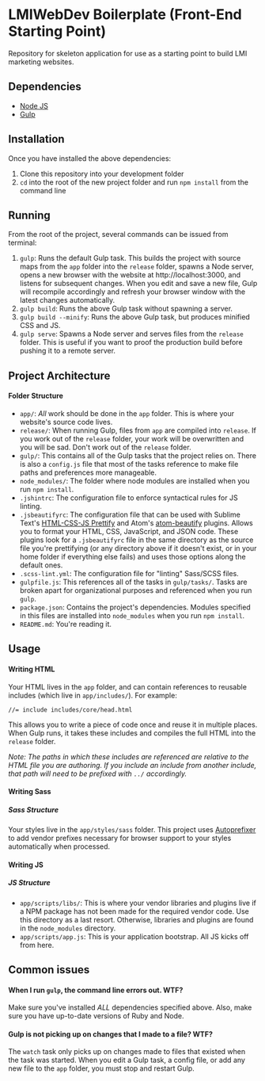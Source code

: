 # LMIWebDev Boilerplate (Front-End Starting Point) 

Repository for skeleton application for use as a starting point to build LMI marketing websites.

## Dependencies
* [Node JS](http://nodejs.org/)
* [Gulp](http://gulpjs.com/)

## Installation
Once you have installed the above dependencies:

1. Clone this repository into your development folder
2. `cd` into the root of the new project folder and run `npm install` from the command line

## Running
From the root of the project, several commands can be issued from terminal:

1. `gulp`: Runs the default Gulp task. This builds the project with source maps from the `app` folder into the `release` folder, spawns a Node server, opens a new browser with the website at http://localhost:3000, and listens for subsequent changes. When you edit and save a new file, Gulp will recompile accordingly and refresh your browser window with the latest changes automatically.
2. `gulp build`: Runs the above Gulp task without spawning a server.
3. `gulp build --minify`: Runs the above Gulp task, but produces minified CSS and JS.
4. `gulp serve`: Spawns a Node server and serves files from the `release` folder. This is useful if you want to proof the production build before pushing it to a remote server.

## Project Architecture
#### Folder Structure

* `app/`: _All_ work should be done in the `app` folder. This is where your website's source code lives.
* `release/`: When running Gulp, files from `app` are compiled into `release`. If you work out of the `release` folder, your work will be overwritten and you will be sad. Don't work out of the `release` folder.
* `gulp/`: This contains all of the Gulp tasks that the project relies on. There is also a `config.js` file that most of the tasks reference to make file paths and preferences more manageable.
* `node_modules/`: The folder where node modules are installed when you run `npm install`.
* `.jshintrc`: The configuration file to enforce syntactical rules for JS linting.
* `.jsbeautifyrc`: The configuration file that can be used with Sublime Text's [HTML-CSS-JS Prettify](https://packagecontrol.io/packages/HTML-CSS-JS%20Prettify) and Atom's [atom-beautify](https://atom.io/packages/atom-beautify) plugins.  Allows you to format your HTML, CSS, JavaScript, and JSON code. These plugins look for a `.jsbeautifyrc` file in the same directory as the source file you're prettifying (or any directory above if it doesn't exist, or in your home folder if everything else fails) and uses those options along the default ones.
* `.scss-lint.yml`: The configuration file for "linting" Sass/SCSS files.
* `gulpfile.js`: This references all of the tasks in `gulp/tasks/`. Tasks are broken apart for organizational purposes and referenced when you run `gulp`.
* `package.json`: Contains the project's dependencies. Modules specified in this files are installed into `node_modules` when you run `npm install`.
* `README.md`: You're reading it.

## Usage
#### Writing HTML
Your HTML lives in the `app` folder, and can contain references to reusable includes (which live in `app/includes/`). For example:

    //= include includes/core/head.html

This allows you to write a piece of code once and reuse it in multiple places. When Gulp runs, it takes these includes and compiles the full HTML into the `release` folder.

_Note: The paths in which these includes are referenced are relative to the HTML file you are authoring. If you include an include from another include, that path will need to be prefixed with `../` accordingly._

#### Writing Sass
##### Sass Structure
Your styles live in the `app/styles/sass` folder. This project uses [Autoprefixer](https://github.com/postcss/autoprefixer) to add vendor prefixes necessary for browser support to your styles automatically when processed. 

#### Writing JS
##### JS Structure

* `app/scripts/libs/`: This is where your vendor libraries and plugins live if a NPM package has not been made for the required vendor code. Use this directory as a last resort. Otherwise, libraries and plugins are found in the `node_modules` directory. 
* `app/scripts/app.js`: This is your application bootstrap. All JS kicks off from here.

## Common issues

#### When I run `gulp`, the command line errors out. WTF?
Make sure you've installed _ALL_ dependencies specified above. Also, make sure you have up-to-date versions of Ruby and Node.

#### Gulp is not picking up on changes that I made to a file? WTF?
The `watch` task only picks up on changes made to files that existed when the task was started. When you edit a Gulp task, a config file, or add any new file to the `app` folder, you must stop and restart Gulp.
